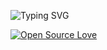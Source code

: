 ![Typing SVG](https://readme-typing-svg.herokuapp.com/?lines=𝗛𝗶👋🏻+𝗜𝗺+𝘃𝗲𝗻𝗼𝗺+𝗱𝗮𝗿𝘀𝗵𝘂❤️‍🩹)
</p>

[![Open Source Love](https://badges.frapsoft.com/os/v3/open-source.svg?v=103)](https://t.ne/vdmoviez)
    </h1>
<!---
Maddasbot/Maddasbot is a ✨ special ✨ repository because its `README.md` (this file) appears on your GitHub profile.
You can click the Preview link to take a look at your changes.
--->

